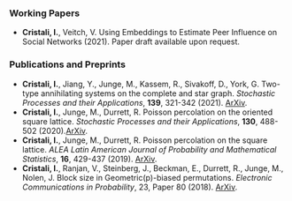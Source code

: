 

### Working Papers

 * **Cristali, I.**, Veitch, V. Using Embeddings to Estimate Peer Influence on Social Networks (2021). Paper draft available upon request.

### Publications and Preprints

 * **Cristali, I.**, Jiang, Y., Junge, M., Kassem, R., Sivakoff, D., York, G. Two-type annihilating systems on the complete and star graph. <em>Stochastic Processes and their Applications</em>, **139**, 321-342 (2021). [ArXiv](https://arxiv.org/pdf/1908.03218.pdf). 
 * **Cristali, I.**, Junge, M., Durrett, R. Poisson percolation on the oriented square lattice. <em>Stochastic Processes and their Applications</em>, **130**, 488-502 (2020).[ArXiv](https://arxiv.org/pdf/1806.03705.pdf). 
 * **Cristali, I.**, Junge, M., Durrett, R. Poisson percolation on the square lattice. <em>ALEA Latin American Journal of Probability and Mathematical Statistics</em>, **16**, 429-437 (2019). [ArXiv](https://arxiv.org/pdf/1712.03403.pdf).
 * **Cristali, I.**, Ranjan, V., Steinberg, J., Beckman, E., Durrett, R., Junge, M., Nolen, J. Block size in Geometric(p)-biased permutations. <em>Electronic Communications in Probability</em>, 23, Paper 80 (2018). [ArXiv](https://arxiv.org/pdf/1708.05626.pdf).
